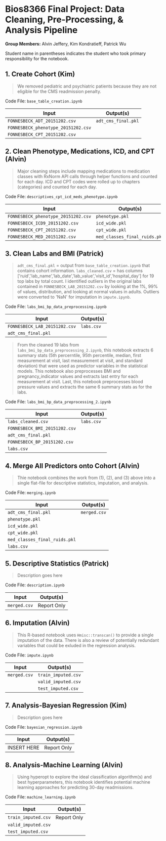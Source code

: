 # Bios8366 Final Project: Data Cleaning, Pre-Processing, & Analysis Pipeline  

**Group Members:** Alvin Jeffery, Kim Kondratieff, Patrick Wu  

Student name in parentheses indicates the student who took primary responsibility for the notebook.  

## 1. Create Cohort (Kim)  
> We removed pediatric and psychiatric patients because they are not eligible for the CMS readmission penalty.  

Code File: `base_table_creation.ipynb`  

| Input                                 | Output(s)                 |
| ---                                   | ---                       |
| `FONNESBECK_ADT_20151202.csv`         | `adt_cms_final.pkl`       |
| `FONNESBECK_phenotype_20151202.csv`   |                           |
| `FONNESBECK_CPT_20151202.csv`         |                           |  

## 2. Clean Phenotype, Medications, ICD, and CPT (Alvin)  
> Major cleaning steps include mapping medications to medication classes with RxNorm API calls through helper functions and counted for each day.  ICD and CPT codes were rolled up to chapters (categories) and counted for each day.  

Code File: `descriptives_cpt_icd_meds_phenotype.ipynb`  

| Input                                   | Output(s)                         |
| ---                                     | ---                               |
| `FONNESBECK_phenotype_20151202.csv`     | `phenotype.pkl`                   |
| `FONNESBECK_ICD9_20151202.csv`          | `icd_wide.pkl`                    |
| `FONNESBECK_CPT_20151202.csv`           | `cpt_wide.pkl`                    |
| `FONNESBECK_MED_20151202.csv`           | `med_classes_final_ruids.pkl`     |  


## 3. Clean Labs and BMI (Patrick)  
> `adt_cms_final.pkl` = output from `base_table_creation.ipynb` that contains cohort information. `labs_cleaned.csv` = has columns ['ruid','lab_name','lab_date','lab_value','visit_id','hospital_day'] for 19 top labs by total count. I identified outliers in the original labs contained in `FONNESBECK_LAB_20151202.csv` by looking at the 1%, 99% of values, distribution, and looking at normal values in adults. Outliers were converted to 'NaN' for imputation in `impute.ipynb`.    

Code File: `labs_bmi_bp_data_preprocessing.ipynb`   
  
| Input                                         | Output(s)                 |
| ---                                           | ---                       |
| `FONNESBECK_LAB_20151202.csv`                 | `labs.csv`                |
| `adt_cms_final.pkl`                           |                           |

> From the cleaned 19 labs from `labs_bmi_bp_data_preprocessing_2.ipynb`, this notebook extracts 6 summary stats (5th percerntile, 95th percentile, median, first measurement at visit, last measurement at visit, and standard deviation) that were used as predictor variables in the statistical models. This notebook also preprocesses BMI and pregnancy_indicator values and extracts last entry for each measurement at visit. Last, this notebook preprocesses blood pressure values and extracts the same 6 summary stats as for the labs. 

Code File: `labs_bmi_bp_data_preprocessing_2.ipynb`

| Input                                         | Output(s)                 |
| ---                                           | ---                       |
| `labs_cleaned.csv`                            | `labs.csv`                |
|`FONNESBECK_BMI_20151202.csv`                  |                           |
|`adt_cms_final.pkl`                            |                           |
|`FONNESBECK_BP_20151202.csv`                   |                           |
|`labs.csv`                                     |                           |    


## 4. Merge All Predictors onto Cohort (Alvin)  
> Thie notebook combines the work from (1), (2), and (3) above into a single flat-file for descriptive statistics, imputation, and analysis.  

Code File: `merging.ipynb`  
  
| Input                             | Output(s)                 |
| ---                               | ---                       |
| `adt_cms_final.pkl`               | `merged.csv`              |
| `phenotype.pkl`                   |                           |
| `icd_wide.pkl`                    |                           |
| `cpt_wide.pkl`                    |                           |
| `med_classes_final_ruids.pkl`     |                           |
| `labs.csv`                        |                           |  

## 5. Descriptive Statistics (Patrick)  
> Description goes here  

Code File: `description.ipynb`

| Input                             | Output(s)                 |
| ---                               | ---                       |
| `merged.csv`                      | Report Only               |  


## 6. Imputation (Alvin)  
> This R-based notebook uses `Hmisc::transcan()` to provide a single imputation of the data.  There is also a review of potentially redundant variables that could be exluded in the regression analysis.  

Code File: `impute.ipynb`

| Input                             | Output(s)                 |
| ---                               | ---                       |
| `merged.csv`                      | `train_imputed.csv`       |
|                                   | `valid_imputed.csv`       |  
|                                   | `test_imputed.csv`        |  

## 7. Analysis-Bayesian Regression (Kim)  
> Description goes here  

Code File: `bayesian_regression.ipynb`  

| Input                           | Output(s)                 |
| ---                             | ---                       |
| INSERT HERE                     | Report Only               |  


## 8. Analysis-Machine Learning (Alvin)  
> Using hyperopt to explore the ideal classification algorithm(s) and best hyperparameters, this notebook identifies potential machine learning approaches for predicting 30-day readmissions.  

Code File: `machine_learning.ipynb`  

| Input                           | Output(s)                 |
| ---                             | ---                       |
| `train_imputed.csv`             | Report Only               |
| `valid_imputed.csv`             |                           |
| `test_imputed.csv`              |                           |  



